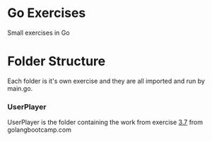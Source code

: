 # Go Exercises
Small exercises in Go

# Folder Structure
Each folder is it's own exercise and they are all imported and run by main.go.

### UserPlayer
UserPlayer is the folder containing the work from exercise [3.7](http://www.golangbootcamp.com/book/types#cid20) from golangbootcamp.com